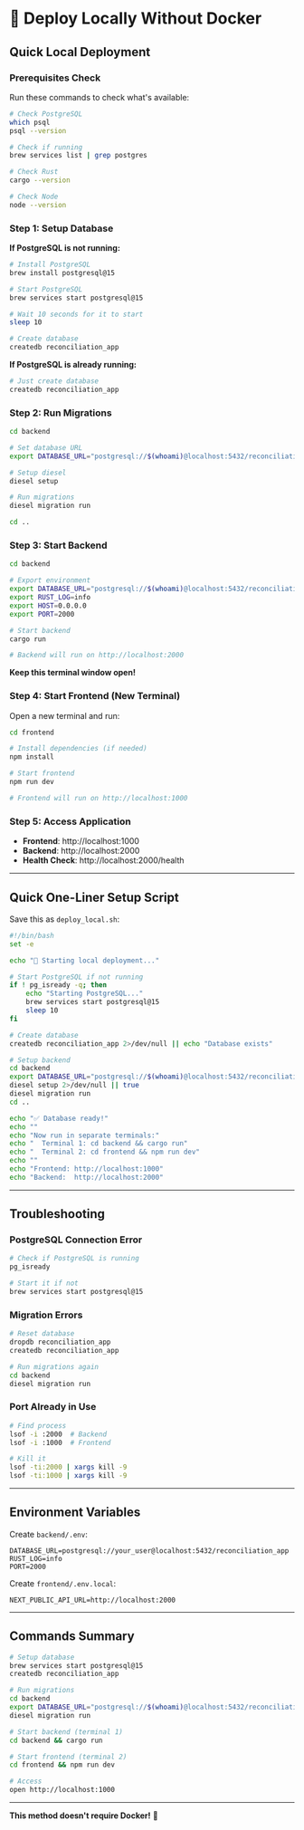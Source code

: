# 🚀 Deploy Locally Without Docker

## Quick Local Deployment

### Prerequisites Check

Run these commands to check what's available:

```bash
# Check PostgreSQL
which psql
psql --version

# Check if running
brew services list | grep postgres

# Check Rust
cargo --version

# Check Node
node --version
```

### Step 1: Setup Database

**If PostgreSQL is not running:**
```bash
# Install PostgreSQL
brew install postgresql@15

# Start PostgreSQL
brew services start postgresql@15

# Wait 10 seconds for it to start
sleep 10

# Create database
createdb reconciliation_app
```

**If PostgreSQL is already running:**
```bash
# Just create database
createdb reconciliation_app
```

### Step 2: Run Migrations

```bash
cd backend

# Set database URL
export DATABASE_URL="postgresql://$(whoami)@localhost:5432/reconciliation_app"

# Setup diesel
diesel setup

# Run migrations
diesel migration run

cd ..
```

### Step 3: Start Backend

```bash
cd backend

# Export environment
export DATABASE_URL="postgresql://$(whoami)@localhost:5432/reconciliation_app"
export RUST_LOG=info
export HOST=0.0.0.0
export PORT=2000

# Start backend
cargo run

# Backend will run on http://localhost:2000
```

**Keep this terminal window open!**

### Step 4: Start Frontend (New Terminal)

Open a new terminal and run:

```bash
cd frontend

# Install dependencies (if needed)
npm install

# Start frontend
npm run dev

# Frontend will run on http://localhost:1000
```

### Step 5: Access Application

- **Frontend**: http://localhost:1000
- **Backend**: http://localhost:2000
- **Health Check**: http://localhost:2000/health

---

## Quick One-Liner Setup Script

Save this as `deploy_local.sh`:

```bash
#!/bin/bash
set -e

echo "🚀 Starting local deployment..."

# Start PostgreSQL if not running
if ! pg_isready -q; then
    echo "Starting PostgreSQL..."
    brew services start postgresql@15
    sleep 10
fi

# Create database
createdb reconciliation_app 2>/dev/null || echo "Database exists"

# Setup backend
cd backend
export DATABASE_URL="postgresql://$(whoami)@localhost:5432/reconciliation_app"
diesel setup 2>/dev/null || true
diesel migration run
cd ..

echo "✅ Database ready!"
echo ""
echo "Now run in separate terminals:"
echo "  Terminal 1: cd backend && cargo run"
echo "  Terminal 2: cd frontend && npm run dev"
echo ""
echo "Frontend: http://localhost:1000"
echo "Backend:  http://localhost:2000"
```

---

## Troubleshooting

### PostgreSQL Connection Error
```bash
# Check if PostgreSQL is running
pg_isready

# Start it if not
brew services start postgresql@15
```

### Migration Errors
```bash
# Reset database
dropdb reconciliation_app
createdb reconciliation_app

# Run migrations again
cd backend
diesel migration run
```

### Port Already in Use
```bash
# Find process
lsof -i :2000  # Backend
lsof -i :1000  # Frontend

# Kill it
lsof -ti:2000 | xargs kill -9
lsof -ti:1000 | xargs kill -9
```

---

## Environment Variables

Create `backend/.env`:
```
DATABASE_URL=postgresql://your_user@localhost:5432/reconciliation_app
RUST_LOG=info
PORT=2000
```

Create `frontend/.env.local`:
```
NEXT_PUBLIC_API_URL=http://localhost:2000
```

---

## Commands Summary

```bash
# Setup database
brew services start postgresql@15
createdb reconciliation_app

# Run migrations  
cd backend
export DATABASE_URL="postgresql://$(whoami)@localhost:5432/reconciliation_app"
diesel migration run

# Start backend (terminal 1)
cd backend && cargo run

# Start frontend (terminal 2)
cd frontend && npm run dev

# Access
open http://localhost:1000
```

---

**This method doesn't require Docker!** 🎉

